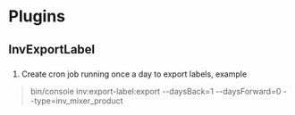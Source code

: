 
# Plugins
## InvExportLabel

### 

1. Create cron job running once a day to export labels, example
>bin/console inv:export-label:export --daysBack=1 --daysForward=0 --type=inv_mixer_product


